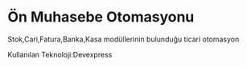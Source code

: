 Ön Muhasebe Otomasyonu
=========================
Stok,Cari,Fatura,Banka,Kasa modüllerinin bulunduğu ticari otomasyon

Kullanılan Teknoloji:Devexpress
